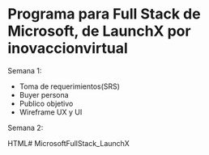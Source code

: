 # Programa para Full Stack de Microsoft, de LaunchX por inovaccionvirtual

Semana 1:

- Toma de requerimientos(SRS)
- Buyer persona
- Publico objetivo
- Wireframe UX y UI

Semana 2:

HTML# MicrosoftFullStack_LaunchX
